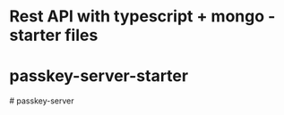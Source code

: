 # Rest API with typescript + mongo - starter files
# passkey-server-starter
#   p a s s k e y - s e r v e r  
 